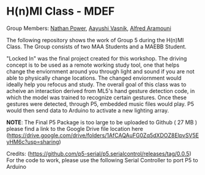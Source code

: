 # H(n)MI Class - MDEF

Group Members: [Nathan Power](https://github.com/npower1-gif), [Aayushi Vasnik](https://github.com/vaschick), [Alfred Aramouni](https://github.com/khara7mar)

The following repository shows the work of Group 5 during the H(n)MI Class. The Group consists of two MAA Students and a MAEBB Student. 

"Locked In" was the final project created for this workshop. The driving concept is to be used as a remote working study tool, one that helps change the enviornment around you through light and sound if you are not able to physically change locations. The changed enviornment would ideally help you refocus and study. The overall goal of this class was to acheive an interaction derived from ML5's hand gesture detection code, in which the model was trained to recognize certain gestures. Once these gestures were detected, through P5, embedded music files would play. P5 would then send data to Arduino to activate a new lighting array. 

**NOTE**: The Final P5 Package is too large to be uploaded to Github ( 27 MB ) please find a link to the Google Drive file location here (https://drive.google.com/drive/folders/1AfCAQAuFG0Zq5dXDOZ8ElpvSV5EyHM6c?usp=sharing)


Credits: (https://github.com/p5-serial/p5.serialcontrol/releases/tag/0.0.5) For the code to work, please use the following Serial Controller to port P5 to Arduino
